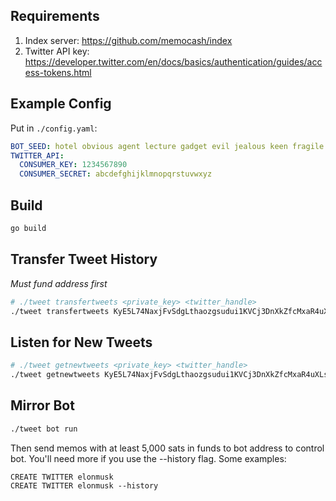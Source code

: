 ## Requirements

1. Index server: https://github.com/memocash/index
2. Twitter API key: https://developer.twitter.com/en/docs/basics/authentication/guides/access-tokens.html

## Example Config

Put in `./config.yaml`:

```yaml
BOT_SEED: hotel obvious agent lecture gadget evil jealous keen fragile before damp clarify
TWITTER_API:
  CONSUMER_KEY: 1234567890
  CONSUMER_SECRET: abcdefghijklmnopqrstuvwxyz
```

## Build

```sh
go build
```

## Transfer Tweet History

*Must fund address first*

```sh
# ./tweet transfertweets <private_key> <twitter_handle>
./tweet transfertweets KyE5L74NaxjFvSdgLthaozgsudui1KVCj3DnXkZfcMxaR4uXLsE8 elonmusk
```

## Listen for New Tweets

```sh
# ./tweet getnewtweets <private_key> <twitter_handle>
./tweet getnewtweets KyE5L74NaxjFvSdgLthaozgsudui1KVCj3DnXkZfcMxaR4uXLsE8 elonmusk
```

## Mirror Bot

```sh
./tweet bot run
```

Then send memos with at least 5,000 sats in funds to bot address to control bot. You'll need more if you use the --history flag.
Some examples:

```text
CREATE TWITTER elonmusk
CREATE TWITTER elonmusk --history
```
